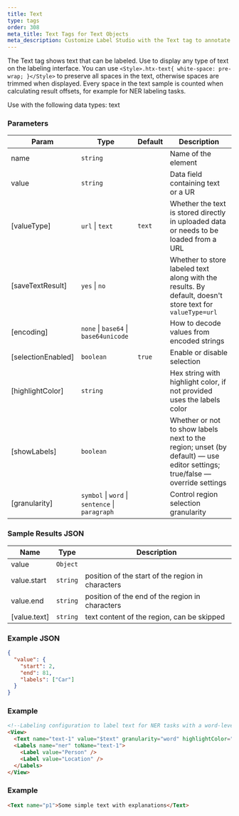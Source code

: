 ```yaml
---
title: Text
type: tags
order: 308
meta_title: Text Tags for Text Objects
meta_description: Customize Label Studio with the Text tag to annotate text for NLP and NER machine learning and data science projects.
---
```


The Text tag shows text that can be labeled. Use to display any type of text on the labeling interface.
You can use `<Style>.htx-text{ white-space: pre-wrap; }</Style>` to preserve all spaces in the text, otherwise spaces are trimmed when displayed.
Every space in the text sample is counted when calculating result offsets, for example for NER labeling tasks.

Use with the following data types: text

### Parameters

| Param | Type | Default | Description |
| --- | --- | --- | --- |
| name | <code>string</code> |  | Name of the element |
| value | <code>string</code> |  | Data field containing text or a UR |
| [valueType] | <code>url</code> \| <code>text</code> | <code>text</code> | Whether the text is stored directly in uploaded data or needs to be loaded from a URL |
| [saveTextResult] | <code>yes</code> \| <code>no</code> |  | Whether to store labeled text along with the results. By default, doesn't store text for `valueType=url` |
| [encoding] | <code>none</code> \| <code>base64</code> \| <code>base64unicode</code> |  | How to decode values from encoded strings |
| [selectionEnabled] | <code>boolean</code> | <code>true</code> | Enable or disable selection |
| [highlightColor] | <code>string</code> |  | Hex string with highlight color, if not provided uses the labels color |
| [showLabels] | <code>boolean</code> |  | Whether or not to show labels next to the region; unset (by default) — use editor settings; true/false — override settings |
| [granularity] | <code>symbol</code> \| <code>word</code> \| <code>sentence</code> \| <code>paragraph</code> |  | Control region selection granularity |

### Sample Results JSON

| Name | Type | Description |
| --- | --- | --- |
| value | <code>Object</code> |  |
| value.start | <code>string</code> | position of the start of the region in characters |
| value.end | <code>string</code> | position of the end of the region in characters |
| [value.text] | <code>string</code> | text content of the region, can be skipped |

### Example JSON
```json
{
  "value": {
    "start": 2,
    "end": 81,
    "labels": ["Car"]
  }
}
```

### Example
```html
<!--Labeling configuration to label text for NER tasks with a word-level granularity -->
<View>
  <Text name="text-1" value="$text" granularity="word" highlightColor="#ff0000" />
  <Labels name="ner" toName="text-1">
    <Label value="Person" />
    <Label value="Location" />
  </Labels>
</View>
```
### Example
```html
<Text name="p1">Some simple text with explanations</Text>
```
